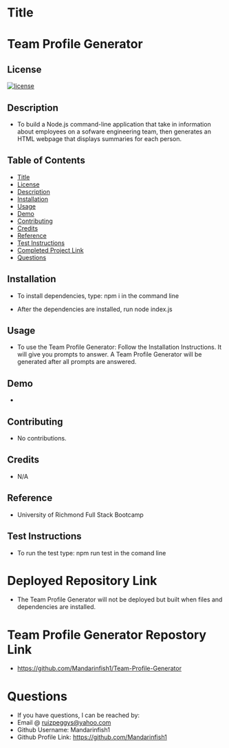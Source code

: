 # Title

# Team Profile Generator

## License

[![license](https://img.shields.io/badge/License-MIT-blue)](https://opensource.org/licenses/MIT)

## Description

- To build a Node.js command-line application that take in information about employees on a sofware engineering team, then generates an HTML webpage that displays summaries for each person.

## Table of Contents

- [Title](#title)
- [License](#license)
- [Description](#description)
- [Installation](#installation)
- [Usage](#usage)
- [Demo](#demo)
- [Contributing](#contributing)
- [Credits](#credits)
- [Reference](#reference)
- [Test Instructions](#test-instructions)
- [Completed Project Link](#completed-project-link)
- [Questions](#questions)

## Installation

- To install dependencies, type: npm i in the command line

- After the dependencies are installed, run node index.js

## Usage

- To use the Team Profile Generator: Follow the Installation Instructions. It will give you prompts to answer. A Team Profile Generator will be generated after all prompts are answered.

## Demo

- 

## Contributing

- No contributions.

## Credits

- N/A

## Reference

- University of Richmond Full Stack Bootcamp

## Test Instructions

- To run the test type: npm run test in the comand line

# Deployed Repository Link

- The Team Profile Generator will not be deployed but built when files and dependencies are installed.

# Team Profile Generator Repostory Link

- https://github.com/Mandarinfish1/Team-Profile-Generator

# Questions

- If you have questions, I can be reached by:
- Email @ ruizpeggys@yahoo.com
- Github Username: Mandarinfish1
- Github Profile Link: https://github.com/Mandarinfish1
